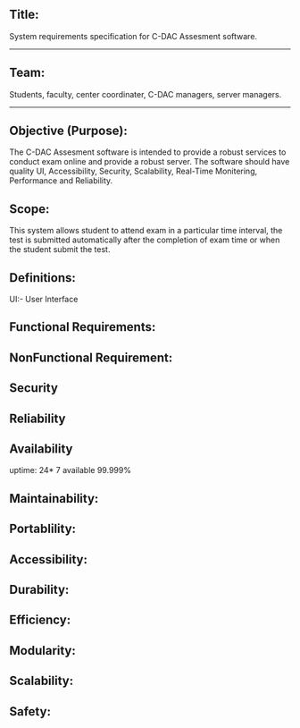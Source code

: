 
<h2>Title:</h2>
    System requirements specification for C-DAC Assesment software.
<hr>
<h2>Team:</h2>
    Students, faculty, center coordinater, C-DAC managers, server managers.
<hr>
<h2>Objective (Purpose):</h2>
    The C-DAC Assesment software is intended to provide a robust services to conduct exam online and provide a robust server. The software should have quality UI, Accessibility, Security, Scalability, Real-Time Monitering, Performance and Reliability.

<h2>Scope:</h2>
    This system allows student to attend exam in a particular time interval, the test is submitted automatically after the completion of exam time or when the student submit the test.


<h2>Definitions:</h2>
    UI:- User Interface

<h2>Functional Requirements:</h2>


<h2>NonFunctional Requirement:</h2>
<h2>Security</h2>

<h2>Reliability</h2>


<h2>Availability</h2>
uptime: 24* 7 available 99.999%

<h2>Maintainability:</h2>


<h2>Portablility:</h2>


<h2>Accessibility:</h2>


<h2>Durability:</h2>


<h2>Efficiency:</h2>


<h2>Modularity:</h2>


<h2>Scalability:</h2>


<h2>Safety:</h2>

